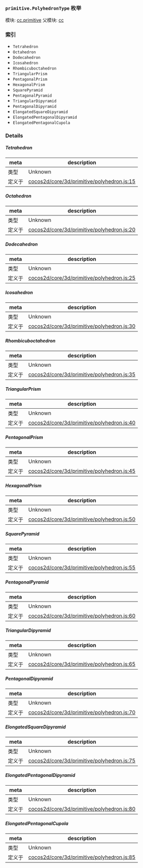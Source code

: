 ### `primitive.PolyhedronType` 枚举



模块: [cc.primitive](../modules/cc.primitive.md)
父模块: [cc](../modules/cc.md)





### 索引
  - `Tetrahedron`
  - `Octahedron`
  - `Dodecahedron`
  - `Icosahedron`
  - `Rhombicuboctahedron`
  - `TriangularPrism`
  - `PentagonalPrism`
  - `HexagonalPrism`
  - `SquarePyramid`
  - `PentagonalPyramid`
  - `TriangularDipyramid`
  - `PentagonalDipyramid`
  - `ElongatedSquareDipyramid`
  - `ElongatedPentagonalDipyramid`
  - `ElongatedPentagonalCupola`

### Details


##### Tetrahedron

> 

| meta | description |
|------|-------------|
| 类型 | Unknown |
| 定义于 | [cocos2d/core/3d/primitive/polyhedron.js:15](https://github.com/cocos-creator/engine/blob/e222465ce8426e5cf32052e4f37701f3a529ed18/cocos2d/core/3d/primitive/polyhedron.js#L15) |



##### Octahedron

> 

| meta | description |
|------|-------------|
| 类型 | Unknown |
| 定义于 | [cocos2d/core/3d/primitive/polyhedron.js:20](https://github.com/cocos-creator/engine/blob/e222465ce8426e5cf32052e4f37701f3a529ed18/cocos2d/core/3d/primitive/polyhedron.js#L20) |



##### Dodecahedron

> 

| meta | description |
|------|-------------|
| 类型 | Unknown |
| 定义于 | [cocos2d/core/3d/primitive/polyhedron.js:25](https://github.com/cocos-creator/engine/blob/e222465ce8426e5cf32052e4f37701f3a529ed18/cocos2d/core/3d/primitive/polyhedron.js#L25) |



##### Icosahedron

> 

| meta | description |
|------|-------------|
| 类型 | Unknown |
| 定义于 | [cocos2d/core/3d/primitive/polyhedron.js:30](https://github.com/cocos-creator/engine/blob/e222465ce8426e5cf32052e4f37701f3a529ed18/cocos2d/core/3d/primitive/polyhedron.js#L30) |



##### Rhombicuboctahedron

> 

| meta | description |
|------|-------------|
| 类型 | Unknown |
| 定义于 | [cocos2d/core/3d/primitive/polyhedron.js:35](https://github.com/cocos-creator/engine/blob/e222465ce8426e5cf32052e4f37701f3a529ed18/cocos2d/core/3d/primitive/polyhedron.js#L35) |



##### TriangularPrism

> 

| meta | description |
|------|-------------|
| 类型 | Unknown |
| 定义于 | [cocos2d/core/3d/primitive/polyhedron.js:40](https://github.com/cocos-creator/engine/blob/e222465ce8426e5cf32052e4f37701f3a529ed18/cocos2d/core/3d/primitive/polyhedron.js#L40) |



##### PentagonalPrism

> 

| meta | description |
|------|-------------|
| 类型 | Unknown |
| 定义于 | [cocos2d/core/3d/primitive/polyhedron.js:45](https://github.com/cocos-creator/engine/blob/e222465ce8426e5cf32052e4f37701f3a529ed18/cocos2d/core/3d/primitive/polyhedron.js#L45) |



##### HexagonalPrism

> 

| meta | description |
|------|-------------|
| 类型 | Unknown |
| 定义于 | [cocos2d/core/3d/primitive/polyhedron.js:50](https://github.com/cocos-creator/engine/blob/e222465ce8426e5cf32052e4f37701f3a529ed18/cocos2d/core/3d/primitive/polyhedron.js#L50) |



##### SquarePyramid

> 

| meta | description |
|------|-------------|
| 类型 | Unknown |
| 定义于 | [cocos2d/core/3d/primitive/polyhedron.js:55](https://github.com/cocos-creator/engine/blob/e222465ce8426e5cf32052e4f37701f3a529ed18/cocos2d/core/3d/primitive/polyhedron.js#L55) |



##### PentagonalPyramid

> 

| meta | description |
|------|-------------|
| 类型 | Unknown |
| 定义于 | [cocos2d/core/3d/primitive/polyhedron.js:60](https://github.com/cocos-creator/engine/blob/e222465ce8426e5cf32052e4f37701f3a529ed18/cocos2d/core/3d/primitive/polyhedron.js#L60) |



##### TriangularDipyramid

> 

| meta | description |
|------|-------------|
| 类型 | Unknown |
| 定义于 | [cocos2d/core/3d/primitive/polyhedron.js:65](https://github.com/cocos-creator/engine/blob/e222465ce8426e5cf32052e4f37701f3a529ed18/cocos2d/core/3d/primitive/polyhedron.js#L65) |



##### PentagonalDipyramid

> 

| meta | description |
|------|-------------|
| 类型 | Unknown |
| 定义于 | [cocos2d/core/3d/primitive/polyhedron.js:70](https://github.com/cocos-creator/engine/blob/e222465ce8426e5cf32052e4f37701f3a529ed18/cocos2d/core/3d/primitive/polyhedron.js#L70) |



##### ElongatedSquareDipyramid

> 

| meta | description |
|------|-------------|
| 类型 | Unknown |
| 定义于 | [cocos2d/core/3d/primitive/polyhedron.js:75](https://github.com/cocos-creator/engine/blob/e222465ce8426e5cf32052e4f37701f3a529ed18/cocos2d/core/3d/primitive/polyhedron.js#L75) |



##### ElongatedPentagonalDipyramid

> 

| meta | description |
|------|-------------|
| 类型 | Unknown |
| 定义于 | [cocos2d/core/3d/primitive/polyhedron.js:80](https://github.com/cocos-creator/engine/blob/e222465ce8426e5cf32052e4f37701f3a529ed18/cocos2d/core/3d/primitive/polyhedron.js#L80) |



##### ElongatedPentagonalCupola

> 

| meta | description |
|------|-------------|
| 类型 | Unknown |
| 定义于 | [cocos2d/core/3d/primitive/polyhedron.js:85](https://github.com/cocos-creator/engine/blob/e222465ce8426e5cf32052e4f37701f3a529ed18/cocos2d/core/3d/primitive/polyhedron.js#L85) |


